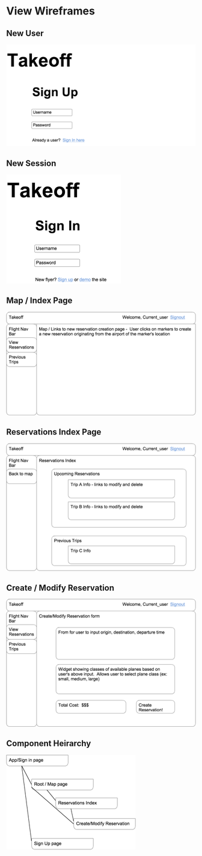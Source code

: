 # View Wireframes

## New User
![new-user]

## New Session
![new-session]

## Map / Index Page
![map-index]

## Reservations Index Page
![reservations-index]

## Create / Modify Reservation
![create-modify-reservation]

## Component Heirarchy
![component-heirarchy]

[new-user]: ./wireframes/new_user.png
[new-session]: ./wireframes/new_session.png
[map-index]: ./wireframes/index.png
[reservations-index]: ./wireframes/reservations_index.png
[create-modify-reservation]: ./wireframes/create_modify_reservation.png
[component-heirarchy]: ./wireframes/component_heirarchy.png
